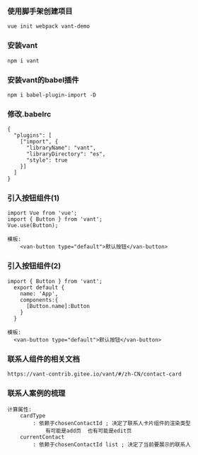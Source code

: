 ### 使用脚手架创建项目
    vue init webpack vant-demo

### 安装vant
    npm i vant

### 安装vant的babel插件
    npm i babel-plugin-import -D

### 修改.babelrc
    {
      "plugins": [
        ["import", {
          "libraryName": "vant",
          "libraryDirectory": "es",
          "style": true
        }]
      ]
    }

### 引入按钮组件(1)
    import Vue from 'vue';
    import { Button } from 'vant';
    Vue.use(Button);

    模板:
        <van-button type="default">默认按钮</van-button>

### 引入按钮组件(2)
    import { Button } from 'vant';
      export default {
        name: 'App',
        components:{
          [Button.name]:Button
        }
      }

    模板:
      <van-button type="default">默认按钮</van-button>

### 联系人组件的相关文档
    https://vant-contrib.gitee.io/vant/#/zh-CN/contact-card

### 联系人案例的梳理
    计算属性:
        cardType
            : 依赖于chosenContactId ; 决定了联系人卡片组件的渲染类型
                有可能是add页  也有可能是edit页
        currentContact
            : 依赖于chosenContactId list ; 决定了当前要展示的联系人






















